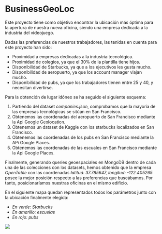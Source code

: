 # BusinessGeoLoc

Este proyecto tiene como objetivo encontrar la ubicación más óptima para la apertura de nuestra nueva oficina, siendo una empresa dedicada a la industria del videojuego.

Dadas las preferencias de nuestros trabajadores, las tenidas en cuenta para este proyecto han sido:

- Proximidad a empresas dedicadas a la industria tecnológica.
- Proximidad de colegios, ya que el 30% de la plantilla tiene hijos.
- Disponibilidad de Starbucks, ya que a los ejecutivos les gusta mucho.
- Disponibilidad de aeropuerto, ya que los account manager viajan mucho.
- Disponibilidad de pubs, ya que los trabajadores tienen entre 25 y 40, y necesitan divertirse.

Para la obtención de lugar idóneo se ha seguido el siguiente esquema:

1. Partiendo del dataset *companies.json*, comprobamos que la mayoría de las empresas tecnológicas se sitúan en San Francisco.
2. Obtenemos las coordenadas del aeropuerto de San Francisco mediante la Api Google Geolocation.
3. Obtenemos un dataset de Kaggle con los starbucks localizados en San Francisco.
4. Obtenemos las coordenadas de los pubs en San Francisco mediante la APi Google Places.
5. Obtenemos las coordenadas de las escuales en San Francisco mediante la Api Google Places.

Finalmente, generando queries geoespaciales en MongoDB dentro de cada una de las colecciones con los datasets, hemos obtenido que la empresa *OpenTable* con las coordenadas *latitud: 37.785647, longitud: -122.405265* posee la mejor posición respecto a las preferencias que buscábamos. Por tanto, posicionaríamos nuestras oficinas en el mismo edificio.

En el siguiente mapa quedan representados todos los parámetros junto con la ubicación finalmente elegida:
- *En verde: Starbucks*
- *En amarillo: escuelas*
- *En rojo: pubs*

![](https://github.com/Shurlena/mongo-project/blob/master/OUTPUT/map_screenshot.png)